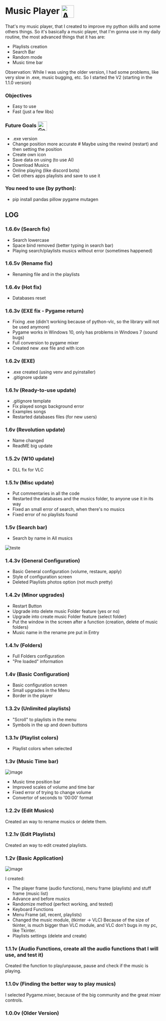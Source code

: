 # Music Player <img align=center width=40 height=40 src="https://static.wikia.nocookie.net/logopedia/images/c/cb/Apple_Music_Icon_RGB_lg_073120.svg/revision/latest/scale-to-width-down/250?cb=20200921150442" alt="App Icon">

That's my music player, that I created to improve my python skills and some others things. So it's basically a music player, that I'm gonna use in my daily routine, the most advanced things that it has are:
- Playlists creation
- Search Bar
- Random mode
- Music time bar

Observation: While I was using the older version, I had some problems, like very slow in .exe, music bugging, etc. So I started the V2 (starting in the 1.1.0 version)

### Objectives
- Easy to use
- Fast (just a few libs)

### Future Goals <img align=center width=30 height=30 src="https://user-images.githubusercontent.com/62257920/157306127-9342c871-a1cd-43aa-bc80-48f1834e0871.png" alt="Goal">
- .exe version
- Change position more accurate # Maybe using the rewind (restart) and then setting the position
- Create own icon
- Save data on using (to use AI)
- Download Musics
- Online playing (like discord bots)
- Get others apps playlists and save to use it

### You need to use (by python):
- pip install pandas pillow pygame mutagen


## LOG

### 1.6.6v (Search fix)
- Search lowercase
- Space bind removed (better typing in search bar)
- Playing search/playlists musics without error (sometimes happened)

### 1.6.5v (Rename fix)
- Renaming file and in the playlists

### 1.6.4v (Hot fix)
- Databases reset

### 1.6.3v (EXE fix - Pygame return)
- Fixing .exe (didn't working because of python-vlc, so the library will not be used anymore)
- Pygame works in Windows 10, only has problems in Windows 7 (sound bugs)
- Full conversion to pygame mixer
- Created new .exe file and with icon

### 1.6.2v (EXE)
- .exe created (using venv and pyinstaller)
- .gitignore update

### 1.6.1v (Ready-to-use update)
- .gitignore template
- Fix played songs background error
- Examples songs
- Restarted databases files (for new users)

### 1.6v (Revolution update)
- Name changed
- ReadME big update

### 1.5.2v (W10 update)
- DLL fix for VLC

### 1.5.1v (Misc update)
- Put commentaries in all the code
- Restarted the databases and the musics folder, to anyone use it in its way
- Fixed an small error of search, when there's no musics
- Fixed error of no playlists found

### 1.5v (Search bar)
- Search by name in All musics

![teste](https://user-images.githubusercontent.com/62257920/140831905-5e36f506-12e8-483b-a73b-4c43fe812adc.png)

### 1.4.3v (General Configuration)
- Basic General configuration (volume, restaure, apply)
- Style of configuration screen
- Deleted Playlists photos option (not much pretty)

### 1.4.2v (Minor upgrades)
- Restart Button
- Upgrade into delete music Folder feature (yes or no)
- Upgrade into create music Folder feature (select folder)
- Put the window in the screen after a function (creation, delete of music folders)
- Music name in the rename pre put in Entry

### 1.4.1v (Folders)
- Full Folders configuration
- "Pre loaded" information

### 1.4v (Basic Configuration)
- Basic configuration screen
- Small upgrades in the Menu
- Border in the player

### 1.3.2v (Unlimited playlists)
- "Scroll" to playlists in the menu
- Symbols in the up and down buttons

### 1.3.1v (Playlist colors)
- Playlist colors when selected

### 1.3v (Music Time bar)
![image](https://user-images.githubusercontent.com/62257920/134737213-5f40ec6e-5022-4dd5-9718-eaf2997be5cd.png)
- Music time position bar
- Improved scales of volume and time bar
- Fixed error of trying to change volume
- Convertor of seconds to '00:00' format

### 1.2.2v (Edit Musics)
Created an way to rename musics or delete them.

### 1.2.1v (Edit Playlists)
Created an way to edit created playlists.

### 1.2v (Basic Application)
![image](https://user-images.githubusercontent.com/62257920/133005711-2b63c00d-448d-4588-908d-58666163d896.png)

I created:
- The player frame (audio functions), menu frame (playlists) and stuff frame (music list)
- Advance and before musics
- Randomize method (perfect working, and tested)
- Keyboard Functions
- Menu Frame (all, recent, playlists)
- Changed the music module, (tkinter -> VLC) Because of the size of tkinter, is much bigger than VLC module, and VLC don't bugs in my pc, like Tkinter.
- Playlists settings (delete and create)

### 1.1.1v (Audio Functions, create all the audio functions that I will use, and test it)
Created the function to play/unpause, pause and check if the music is playing.

### 1.1.0v (Finding the better way to play musics)
I selected Pygame.mixer, because of the big community and the great mixer controls.

### 1.0.0v (Older Version)
